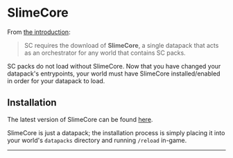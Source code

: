 # SlimeCore

From [the introduction](../../index.md):
> SC requires the download of **SlimeCore**, a single datapack that acts as an orchestrator for any world that contains SC packs.

SC packs do not load without SlimeCore. Now that you have changed your datapack's entrypoints, your world must have SlimeCore installed/enabled in order for your datapack to load.

## Installation
The latest version of SlimeCore can be found [here](https://github.com/sixslime/slimecore).

SlimeCore is just a datapack; the installation process is simply placing it into your world's `datapacks` directory and running `/reload` in-game.

---